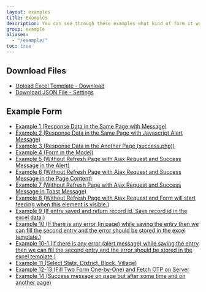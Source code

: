 ```yaml
---
layout: examples
title: Examples
description: You can see through these examples what kind of form it works on.
group: example
aliases:
  - "/example/"
toc: true
---
```


## Download Files

<ul>
  <li><a href="localhost-26-1-2021.xlsx">Upload Excel Template - Download</a></li>
  <li><a href="formfiller.ctechhindi.in.json">Download JSON File - Settings</a></li>
</ul>

## Example Form

<ul>
  <li><a href="example-1.php">Example 1 (Response Data in the Same Page with Message)</a></li>
  <li><a href="example-2.php">Example 2 (Response Data in the Same Page with Javascript Alert Message)</a></li>
  <li><a href="example-3.php">Example 3 (Response Data in the Another Page (success.php))</a></li>
  <li><a href="example-4.php">Example 4 (Form in the Model)</a></li>
  <li><a href="example-5.php">Example 5 (Without Refresh Page with Ajax Request and Success Message in the Alert)</a></li>
  <li><a href="example-6.php">Example 6 (Without Refresh Page with Ajax Request and Success Message in the Page Content)</a></li>
  <li><a href="example-7.php">Example 7 (Without Refresh Page with Ajax Request and Success Message in Toast Message)</a></li>
  <li><a href="example-8.php">Example 8 (Without Refresh Page with Ajax Request and Form will start feeding when this element is visible.)</a></li>
  <li><a href="example-9.php">Example 9 (If entry saved and return record id. Save record id in the excel data.)</a></li>
  <li><a href="example-10.php">Example 10 (If there is any error (in page) while saving the entry then we can fill the second entry and the error should be stored in the excel template.)</a></li>
  <li><a href="example-10-1.php">Example 10-1 (If there is any error (alert message) while saving the entry then we can fill the second entry and the error should be stored in the excel template.)</a></li>
  <li><a href="example-11.php">Example 11 (Select State, District, Block, Village)</a></li>
  <li><a href="example-12.php">Example 12-13 (Fill Two Form One-by-One) and Fetch OTP on Server</a></li>
  <li><a href="example-14.php">Example 14 (Success message on page but after some time and on another page)</a></li>
</ul>
